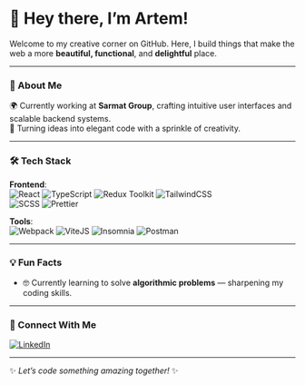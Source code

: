 # 👋 Hey there, I’m Artem!  

Welcome to my creative corner on GitHub. Here, I build things that make the web a more **beautiful, functional**, and **delightful** place.

---

### 🚀 About Me  
🌍 Currently working at **Sarmat Group**, crafting intuitive user interfaces and scalable backend systems.  
🎨 Turning ideas into elegant code with a sprinkle of creativity.  

---

### 🛠 Tech Stack  
**Frontend**:  
![React](https://img.shields.io/badge/-React-61DAFB?logo=react&logoColor=white&style=for-the-badge)
![TypeScript](https://img.shields.io/badge/-TypeScript-3178C6?logo=typescript&logoColor=white&style=for-the-badge)
![Redux Toolkit](https://img.shields.io/badge/-Redux_Toolkit-764ABC?logo=redux&logoColor=white&style=for-the-badge)
![TailwindCSS](https://img.shields.io/badge/-TailwindCSS-06B6D4?logo=tailwindcss&logoColor=white&style=for-the-badge)  
![SCSS](https://img.shields.io/badge/-SCSS-CC6699?logo=sass&logoColor=white&style=for-the-badge)
![Prettier](https://img.shields.io/badge/-Prettier-F7B93E?logo=prettier&logoColor=white&style=for-the-badge)

**Tools**:  
![Webpack](https://img.shields.io/badge/-Webpack-8DD6F9?logo=webpack&logoColor=white&style=for-the-badge)
![ViteJS](https://img.shields.io/badge/-ViteJS-646CFF?logo=vite&logoColor=white&style=for-the-badge)
![Insomnia](https://img.shields.io/badge/-Insomnia-5849BE?logo=insomnia&logoColor=white&style=for-the-badge)
![Postman](https://img.shields.io/badge/-Postman-FF6C37?logo=postman&logoColor=white&style=for-the-badge)

---

### 💡 Fun Facts  
- 🤓 Currently learning to solve **algorithmic problems** — sharpening my coding skills.

---

### 🔗 Connect With Me  
[![LinkedIn](https://img.shields.io/badge/-LinkedIn-0A66C2?logo=linkedin&logoColor=white&style=for-the-badge)](https://www.linkedin.com/in/artem-voinov-654959335/)  

---

✨ *Let’s code something amazing together!* ✨
